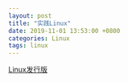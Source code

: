 ```yaml
---
layout: post
title: "实践Linux"
date: 2019-11-01 13:53:00 +0800
categories: Linux
tags: linux
---
```


[Linux发行版](https://blog.csdn.net/ithomer/article/details/9729933)